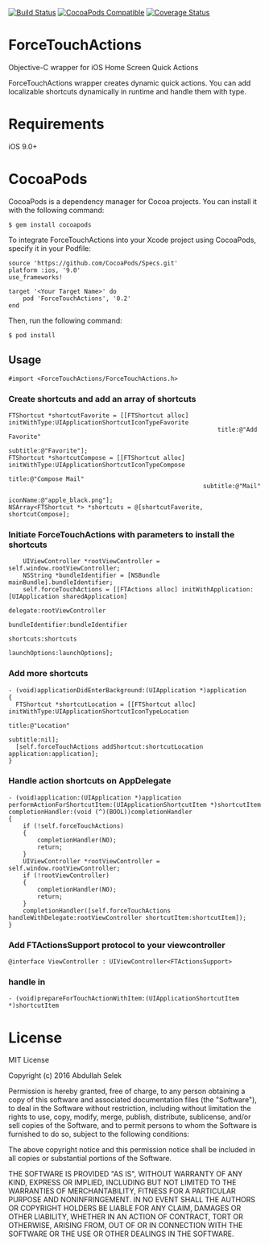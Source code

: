[![Build Status](https://travis-ci.org/abdullahselek/ForceTouchActions.svg)](https://travis-ci.org/abdullahselek/ForceTouchActions.svg)
[![CocoaPods Compatible](https://img.shields.io/cocoapods/v/ForceTouchActions.svg)](https://img.shields.io/cocoapods/v/ForceTouchActions.svg)
[![Coverage Status](https://coveralls.io/repos/github/abdullahselek/ForceTouchActions/badge.svg?branch=master)](https://coveralls.io/github/abdullahselek/ForceTouchActions?branch=master)

# ForceTouchActions
Objective-C wrapper for iOS Home Screen Quick Actions

ForceTouchActions wrapper creates dynamic quick actions. You can add localizable shortcuts dynamically in runtime and handle them with type.

# Requirements

iOS 9.0+

# CocoaPods

CocoaPods is a dependency manager for Cocoa projects. You can install it with the following command:

```objc
$ gem install cocoapods
```

To integrate ForceTouchActions into your Xcode project using CocoaPods, specify it in your Podfile:

```objc
source 'https://github.com/CocoaPods/Specs.git'
platform :ios, '9.0'
use_frameworks!

target '<Your Target Name>' do
    pod 'ForceTouchActions', '0.2'
end
```

Then, run the following command:

```objc
$ pod install
```

## Usage

```objc
#import <ForceTouchActions/ForceTouchActions.h>
```

### Create shortcuts and add an array of shortcuts

```objc
FTShortcut *shortcutFavorite = [[FTShortcut alloc] initWithType:UIApplicationShortcutIconTypeFavorite
                                                          title:@"Add Favorite"
                                                       subtitle:@"Favorite"];
FTShortcut *shortcutCompose = [[FTShortcut alloc] initWithType:UIApplicationShortcutIconTypeCompose
                                                         title:@"Compose Mail"
                                                      subtitle:@"Mail"
                                                      iconName:@"apple_black.png"];
NSArray<FTShortcut *> *shortcuts = @[shortcutFavorite, shortcutCompose];
```

### Initiate ForceTouchActions with parameters to install the shortcuts

```objc
	UIViewController *rootViewController = self.window.rootViewController;
    NSString *bundleIdentifier = [NSBundle mainBundle].bundleIdentifier;
    self.forceTouchActions = [[FTActions alloc] initWithApplication:[UIApplication sharedApplication]
                                                           delegate:rootViewController
                                                   bundleIdentifier:bundleIdentifier
                                                          shortcuts:shortcuts
                                                      launchOptions:launchOptions];
```

### Add more shortcuts

```objc
- (void)applicationDidEnterBackground:(UIApplication *)application
{
  FTShortcut *shortcutLocation = [[FTShortcut alloc] initWithType:UIApplicationShortcutIconTypeLocation
                                                            title:@"Location"
                                                         subtitle:nil];
  [self.forceTouchActions addShortcut:shortcutLocation application:application];
}
```

### Handle action shortcuts on AppDelegate

```objc
- (void)application:(UIApplication *)application performActionForShortcutItem:(UIApplicationShortcutItem *)shortcutItem completionHandler:(void (^)(BOOL))completionHandler
{
    if (!self.forceTouchActions)
    {
        completionHandler(NO);
        return;
    }
    UIViewController *rootViewController = self.window.rootViewController;
    if (!rootViewController)
    {
        completionHandler(NO);
        return;
    }
    completionHandler([self.forceTouchActions handleWithDelegate:rootViewController shortcutItem:shortcutItem]);
}
```

### Add FTActionsSupport protocol to your viewcontroller

```objc
@interface ViewController : UIViewController<FTActionsSupport>
```

### handle in
```objc
- (void)prepareForTouchActionWithItem:(UIApplicationShortcutItem *)shortcutItem
```

# License
MIT License

Copyright (c) 2016 Abdullah Selek

Permission is hereby granted, free of charge, to any person obtaining a copy
of this software and associated documentation files (the "Software"), to deal
in the Software without restriction, including without limitation the rights
to use, copy, modify, merge, publish, distribute, sublicense, and/or sell
copies of the Software, and to permit persons to whom the Software is
furnished to do so, subject to the following conditions:

The above copyright notice and this permission notice shall be included in all
copies or substantial portions of the Software.

THE SOFTWARE IS PROVIDED "AS IS", WITHOUT WARRANTY OF ANY KIND, EXPRESS OR
IMPLIED, INCLUDING BUT NOT LIMITED TO THE WARRANTIES OF MERCHANTABILITY,
FITNESS FOR A PARTICULAR PURPOSE AND NONINFRINGEMENT. IN NO EVENT SHALL THE
AUTHORS OR COPYRIGHT HOLDERS BE LIABLE FOR ANY CLAIM, DAMAGES OR OTHER
LIABILITY, WHETHER IN AN ACTION OF CONTRACT, TORT OR OTHERWISE, ARISING FROM,
OUT OF OR IN CONNECTION WITH THE SOFTWARE OR THE USE OR OTHER DEALINGS IN THE
SOFTWARE.